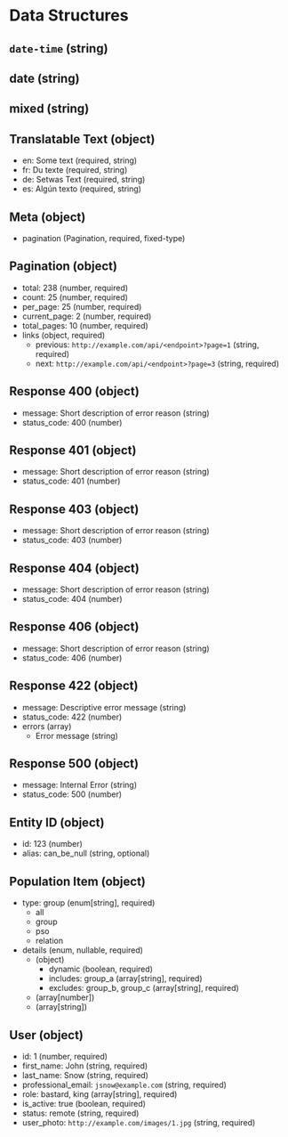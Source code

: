 # Data Structures

## `date-time` (string)

## date (string)

## mixed (string)

## Translatable Text (object)
+ en: Some text (required, string)
+ fr: Du texte (required, string)
+ de: Setwas Text (required, string)
+ es: Algún texto (required, string)

## Meta (object)
+ pagination (Pagination, required, fixed-type)

## Pagination (object)
+ total: 238 (number, required)
+ count: 25 (number, required)
+ per_page: 25 (number, required)
+ current_page: 2 (number, required)
+ total_pages: 10 (number, required)
+ links (object, required)
    + previous: `http://example.com/api/<endpoint>?page=1` (string, required)
    + next: `http://example.com/api/<endpoint>?page=3` (string, required)

## Response 400 (object)
+ message: Short description of error reason (string)
+ status_code: 400 (number)

## Response 401 (object)
+ message: Short description of error reason (string)
+ status_code: 401 (number)

## Response 403 (object)
+ message: Short description of error reason (string)
+ status_code: 403 (number)

## Response 404 (object)
+ message: Short description of error reason (string)
+ status_code: 404 (number)

## Response 406 (object)
+ message: Short description of error reason (string)
+ status_code: 406 (number)

## Response 422 (object)
+ message: Descriptive error message (string)
+ status_code: 422 (number)
+ errors (array)
    + Error message (string)

## Response 500 (object)
+ message: Internal Error (string)
+ status_code: 500 (number)

## Entity ID (object)
+ id: 123 (number)
+ alias: can_be_null (string, optional)

## Population Item (object)
+ type: group (enum[string], required)
    - all
    - group
    - pso
    - relation
+ details (enum, nullable, required)
    - (object)
        - dynamic (boolean, required)
        - includes: group_a (array[string], required)
        - excludes: group_b, group_c (array[string], required)
    - (array[number])
    - (array[string])
    
## User (object)
+ id: 1 (number, required)
+ first_name: John (string, required)
+ last_name: Snow (string, required)
+ professional_email: `jsnow@example.com` (string, required)
+ role: bastard, king (array[string], required)
+ is_active: true (boolean, required)
+ status: remote (string, required)
+ user_photo: `http://example.com/images/1.jpg` (string, required)
